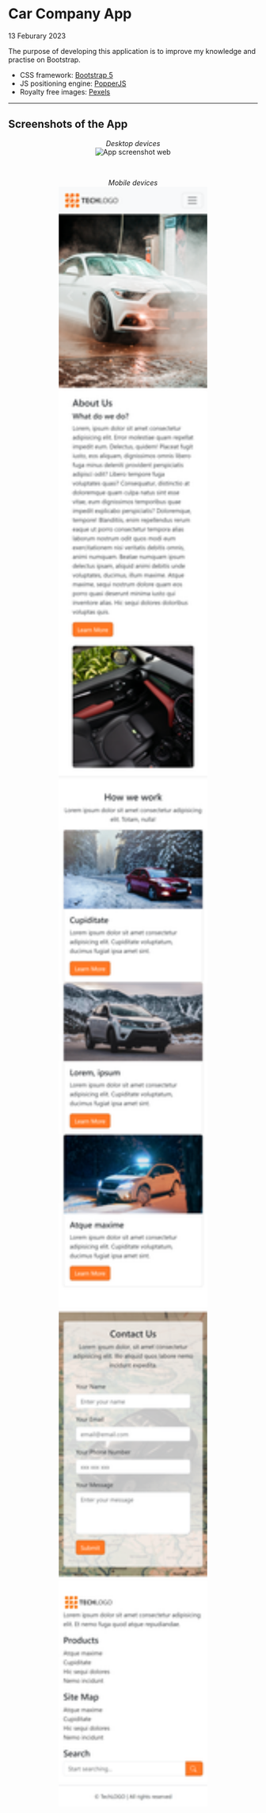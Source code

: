 # Car Company App

13 Feburary 2023

The purpose of developing this application is to improve my knowledge and practise on Bootstrap.

- CSS framework: [Bootstrap 5](https://getbootstrap.com/)
- JS positioning engine: [PopperJS](https://popper.js.org/)
- Royalty free images: [Pexels](https://www.pexels.com/)

---

## Screenshots of the App

<p align="center">
  <i>Desktop devices</i> <br>
  <img src="images/web.PNG?raw=true" alt="App screenshot web"/>

</p>

<br/>

<p align="center">
  <i>Mobile devices</i><br>
  <img src="images/mobile.PNG?raw=true" width="300" alt="App screenshot web"/>
 
</p>
